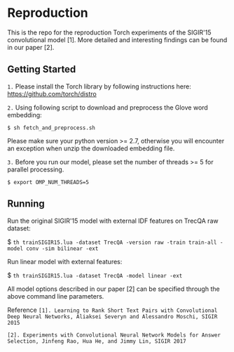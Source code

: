 # Reproduction
This is the repo for the reproduction Torch experiments of the SIGIR'15 convolutional model [1]. More detailed and interesting findings can be found in our paper [2]. 

Getting Started
-----------
``1.`` Please install the Torch library by following instructions here: https://github.com/torch/distro

``2.`` Using following script to download and preprocess the Glove word embedding:
```
$ sh fetch_and_preprocess.sh
``` 
Please make sure your python version >= 2.7, otherwise you will encounter an exception when unzip the downloaded embedding file.

``3.`` Before you run our model, please set the number of threads >= 5 for parallel processing. 
```
$ export OMP_NUM_THREADS=5
```

Running
--------
Run the original SIGIR'15 model with external IDF features on TrecQA raw dataset:

$ ``th trainSIGIR15.lua -dataset TrecQA -version raw -train train-all -model conv -sim bilinear -ext``

Run linear model with external features:

$ ``th trainSIGIR15.lua -dataset TrecQA -model linear -ext``

All model options described in our paper [2] can be specified through the above command line parameters.

Reference 
``[1]. Learning to Rank Short Text Pairs with Convolutional Deep Neural Networks, Aliaksei Severyn and Alessandro Moschi, SIGIR 2015`` 

``[2]. Experiments with Convolutional Neural Network Models for Answer Selection, Jinfeng Rao, Hua He, and Jimmy Lin, SIGIR 2017``
